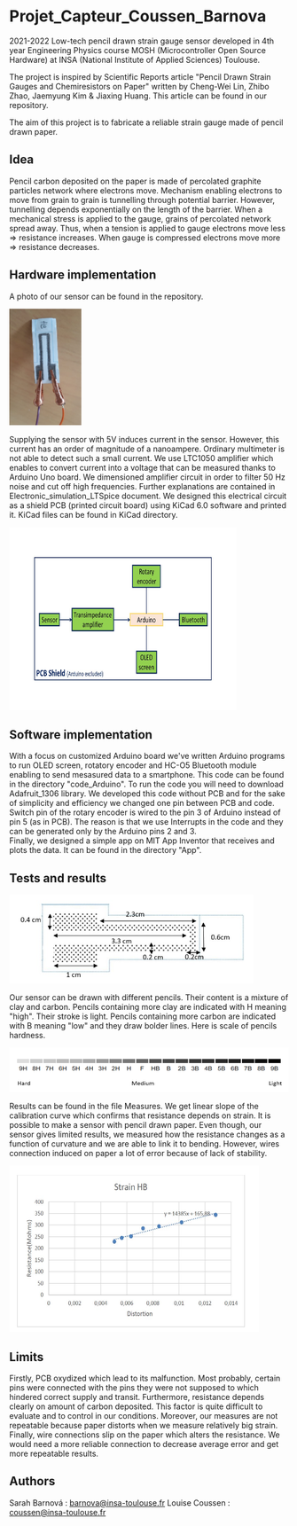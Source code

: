 # Projet_Capteur_Coussen_Barnova
 2021-2022
 Low-tech pencil drawn strain gauge sensor developed in 4th year Engineering Physics course MOSH (Microcontroller Open Source Hardware) at INSA (National Institute of Applied Sciences) Toulouse.

The project is inspired by Scientific Reports article "Pencil Drawn Strain Gauges and Chemiresistors on Paper" written by Cheng-Wei Lin, Zhibo Zhao, Jaemyung Kim & Jiaxing Huang. This article can be found in our repository.

The aim of this project is to fabricate a reliable strain gauge made of pencil drawn paper.

## Idea
Pencil carbon deposited on the paper is made of percolated graphite particles network where electrons move. Mechanism enabling electrons to move from grain to grain is tunnelling through potential barrier. However, tunnelling depends exponentially on the length of the barrier. When a mechanical stress is applied to the gauge, grains of percolated network spread away. Thus, when a tension is applied to gauge electrons move less => resistance increases. When gauge is compressed electrons move more => resistance decreases.

## Hardware implementation
A photo of our sensor can be found in the repository.

<img src="https://github.com/MOSH-Insa-Toulouse/Projet_Capteur_Coussen_Barnova/blob/main/Sensor.jpeg" width="130" height="210">

Supplying the sensor with 5V induces current in the sensor. However, this current has an order of magnitude of a nanoampere. Ordinary multimeter is not able to detect such a small current. We use LTC1050 amplifier which enables to convert current into a voltage that can be measured thanks to Arduino Uno board.
We dimensioned amplifier circuit in order to filter 50 Hz noise and cut off high frequencies. Further explanations are contained in Electronic_simulation_LTSpice document.
We designed this electrical circuit as a shield PCB (printed circuit board) using KiCad 6.0 software and printed it. KiCad files can be found in KiCad directory.

<img src="https://github.com/MOSH-Insa-Toulouse/Projet_Capteur_Coussen_Barnova/blob/main/Scheme_PCB.jpg?raw=true" width="410" height="330">

## Software implementation
With a focus on customized Arduino board we've written Arduino programs to run OLED screen, rotatory encoder and HC-O5 Bluetooth module enabling to send mesasured data to a smartphone. This code can be found in the directory "code_Arduino". To run the code you will need to download Adafruit_1306 library.
We developed this code without PCB and for the sake of simplicity and efficiency we changed one pin between PCB and code. Switch pin of the rotary encoder is wired to the pin 3 of Arduino instead of pin 5 (as in PCB). The reason is that we use Interrupts in the code and they can be generated only by the Arduino pins 2 and 3.  
Finally, we designed a simple app on MIT App Inventor that receives and plots the data. It can be found in the directory "App".

## Tests and results

<img src="https://github.com/MOSH-Insa-Toulouse/Projet_Capteur_Coussen_Barnova/blob/main/Sensor_dimensions.jpeg?raw=true" width="440" height="160">

Our sensor can be drawn with different pencils. Their content is a mixture of clay and carbon. Pencils containing more clay are indicated with H meaning "high". Their stroke is light. Pencils containing more carbon are indicated with B meaning "low" and they draw bolder lines. Here is scale of pencils hardness.


<img src="https://github.com/MOSH-Insa-Toulouse/Projet_Capteur_Coussen_Barnova/blob/main/Pencil_hardness_scale.png?raw=true" width="550" height="80">

Results can be found in the file Measures. We get linear slope of the calibration curve which confirms that resistance depends on strain. It is possible to make a sensor with pencil drawn paper. Even though, our sensor gives limited results, we measured how the resistance changes as a function of curvature and we are able to link it to bending. However, wires connection induced on paper a lot of error because of lack of stability.

<img src="https://github.com/MOSH-Insa-Toulouse/Projet_Capteur_Coussen_Barnova/blob/main/Result_HB.jpeg?raw=true" width="450" height="300">


## Limits 
Firstly, PCB oxydized which lead to its malfunction. Most probably, certain pins were connected with the pins they were not supposed to which hindered correct supply and transit.
Furthermore, resistance depends clearly on amount of carbon deposited. This factor is quite difficult to evaluate and to control in our conditions.
Moreover, our measures are not repeatable because paper distorts when we measure relatively big strain. 
Finally, wire connections slip on the paper which alters the resistance. We would need a more reliable connection to decrease average error and get more repeatable results.

## Authors
Sarah Barnová : barnova@insa-toulouse.fr
Louise Coussen : coussen@insa-toulouse.fr

